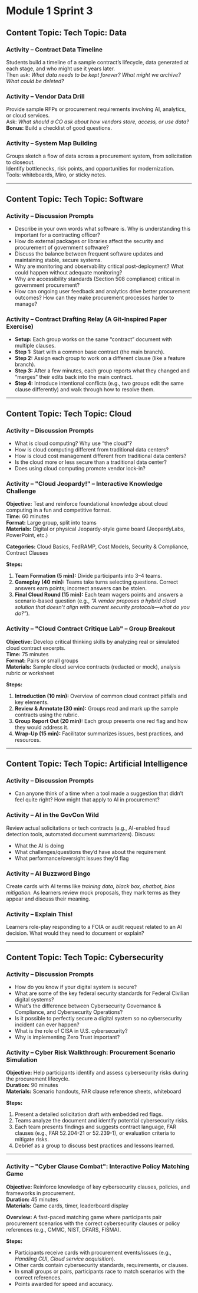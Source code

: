 # Module 1 Sprint 3

## Content Topic: Tech Topic: Data  

### Activity – Contract Data Timeline
Students build a timeline of a sample contract’s lifecycle, data generated at each stage, and who might use it years later.  
Then ask: *What data needs to be kept forever? What might we archive? What could be deleted?*  

### Activity – Vendor Data Drill
Provide sample RFPs or procurement requirements involving AI, analytics, or cloud services.  
Ask: *What should a CO ask about how vendors store, access, or use data?*  
**Bonus:** Build a checklist of good questions.  

### Activity – System Map Building
Groups sketch a flow of data across a procurement system, from solicitation to closeout.  
Identify bottlenecks, risk points, and opportunities for modernization.  
Tools: whiteboards, Miro, or sticky notes.  

---

## Content Topic: Tech Topic: Software  

### Activity – Discussion Prompts
- Describe in your own words what software is. Why is understanding this important for a contracting officer?  
- How do external packages or libraries affect the security and procurement of government software?  
- Discuss the balance between frequent software updates and maintaining stable, secure systems.  
- Why are monitoring and observability critical post-deployment? What could happen without adequate monitoring?  
- Why are accessibility standards (Section 508 compliance) critical in government procurement?  
- How can ongoing user feedback and analytics drive better procurement outcomes? How can they make procurement processes harder to manage?  

### Activity – Contract Drafting Relay (A Git-Inspired Paper Exercise)
- **Setup:** Each group works on the same “contract” document with multiple clauses.  
- **Step 1:** Start with a common base contract (the main branch).  
- **Step 2:** Assign each group to work on a different clause (like a feature branch).  
- **Step 3:** After a few minutes, each group reports what they changed and “merges” their edits back into the main contract.  
- **Step 4:** Introduce intentional conflicts (e.g., two groups edit the same clause differently) and walk through how to resolve them.  

---

## Content Topic: Tech Topic: Cloud  

### Activity – Discussion Prompts
- What is cloud computing? Why use “the cloud”?  
- How is cloud computing different from traditional data centers?  
- How is cloud cost management different from traditional data centers?  
- Is the cloud more or less secure than a traditional data center?  
- Does using cloud computing promote vendor lock-in?  

### Activity – "Cloud Jeopardy!" – Interactive Knowledge Challenge
**Objective:** Test and reinforce foundational knowledge about cloud computing in a fun and competitive format.  
**Time:** 60 minutes  
**Format:** Large group, split into teams  
**Materials:** Digital or physical Jeopardy-style game board (JeopardyLabs, PowerPoint, etc.)  

**Categories:** Cloud Basics, FedRAMP, Cost Models, Security & Compliance, Contract Clauses  

**Steps:**  
1. **Team Formation (5 min):** Divide participants into 3–4 teams.  
2. **Gameplay (40 min):** Teams take turns selecting questions. Correct answers earn points; incorrect answers can be stolen.  
3. **Final Cloud Round (15 min):** Each team wagers points and answers a scenario-based question (e.g., *“A vendor proposes a hybrid cloud solution that doesn’t align with current security protocols—what do you do?”*).  


### Activity – "Cloud Contract Critique Lab" – Group Breakout
**Objective:** Develop critical thinking skills by analyzing real or simulated cloud contract excerpts.  
**Time:** 75 minutes  
**Format:** Pairs or small groups  
**Materials:** Sample cloud service contracts (redacted or mock), analysis rubric or worksheet  

**Steps:**  
1. **Introduction (10 min):** Overview of common cloud contract pitfalls and key elements.  
2. **Review & Annotate (30 min):** Groups read and mark up the sample contracts using the rubric.  
3. **Group Report Out (20 min):** Each group presents one red flag and how they would address it.  
4. **Wrap-Up (15 min):** Facilitator summarizes issues, best practices, and resources.  

---

## Content Topic: Tech Topic: Artificial Intelligence  

### Activity – Discussion Prompts
- Can anyone think of a time when a tool made a suggestion that didn’t feel quite right? How might that apply to AI in procurement?  

### Activity – AI in the GovCon Wild
Review actual solicitations or tech contracts (e.g., AI-enabled fraud detection tools, automated document summarizers). Discuss:  
- What the AI is doing  
- What challenges/questions they’d have about the requirement  
- What performance/oversight issues they’d flag  

### Activity – AI Buzzword Bingo
Create cards with AI terms like *training data, black box, chatbot, bias mitigation.* As learners review mock proposals, they mark terms as they appear and discuss their meaning.  

### Activity – Explain This!
Learners role-play responding to a FOIA or audit request related to an AI decision. What would they need to document or explain?  

---

## Content Topic: Tech Topic: Cybersecurity  

### Activity – Discussion Prompts
- How do you know if your digital system is secure?  
- What are some of the key federal security standards for Federal Civilian digital systems?  
- What’s the difference between Cybersecurity Governance & Compliance, and Cybersecurity Operations?  
- Is it possible to perfectly secure a digital system so no cybersecurity incident can ever happen?  
- What is the role of CISA in U.S. cybersecurity?  
- Why is implementing Zero Trust important?  

### Activity – Cyber Risk Walkthrough: Procurement Scenario Simulation
**Objective:** Help participants identify and assess cybersecurity risks during the procurement lifecycle.  
**Duration:** 90 minutes  
**Materials:** Scenario handouts, FAR clause reference sheets, whiteboard  

**Steps:**  
1. Present a detailed solicitation draft with embedded red flags.  
2. Teams analyze the document and identify potential cybersecurity risks.  
3. Each team presents findings and suggests contract language, FAR clauses (e.g., FAR 52.204-21 or 52.239-1), or evaluation criteria to mitigate risks.  
4. Debrief as a group to discuss best practices and lessons learned.  

---

### Activity – "Cyber Clause Combat": Interactive Policy Matching Game
**Objective:** Reinforce knowledge of key cybersecurity clauses, policies, and frameworks in procurement.  
**Duration:** 45 minutes  
**Materials:** Game cards, timer, leaderboard display  

**Overview:** A fast-paced matching game where participants pair procurement scenarios with the correct cybersecurity clauses or policy references (e.g., CMMC, NIST, DFARS, FISMA).  

**Steps:**  
- Participants receive cards with procurement events/issues (e.g., *Handling CUI*, *Cloud service acquisition*).  
- Other cards contain cybersecurity standards, requirements, or clauses.  
- In small groups or pairs, participants race to match scenarios with the correct references.  
- Points awarded for speed and accuracy.  

